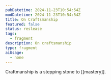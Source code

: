 ```yaml
---
pubDatetime: 2024-11-23T10:54:54Z
modDatetime: 2024-11-23T10:54:54Z
title: On Craftsmanship
featured: false
status: reslease
tags:
  - fragment
description: On craftsmanship
type: fragment
aiUsage:
  - none
---
```


Craftmanship is a stepping stone to [[mastery]].